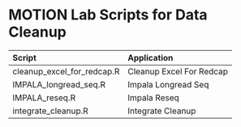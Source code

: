 
# MOTION Lab Scripts for Data Cleanup

| Script                        | Application              |
| :---------------------------- | :----------------------- |
| cleanup\_excel\_for\_redcap.R | Cleanup Excel For Redcap |
| IMPALA\_longread\_seq.R       | Impala Longread Seq      |
| IMPALA\_reseq.R               | Impala Reseq             |
| integrate\_cleanup.R          | Integrate Cleanup        |

